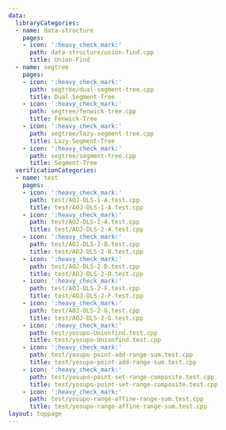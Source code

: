 ```yaml
---
data:
  libraryCategories:
  - name: data-structure
    pages:
    - icon: ':heavy_check_mark:'
      path: data-structure/union-find.cpp
      title: Union-Find
  - name: segtree
    pages:
    - icon: ':heavy_check_mark:'
      path: segtree/dual-segment-tree.cpp
      title: Dual-Segment-Tree
    - icon: ':heavy_check_mark:'
      path: segtree/fenwick-tree.cpp
      title: Fenwick-Tree
    - icon: ':heavy_check_mark:'
      path: segtree/lazy-segment-tree.cpp
      title: Lazy-Segment-Tree
    - icon: ':heavy_check_mark:'
      path: segtree/segment-tree.cpp
      title: Segment-Tree
  verificationCategories:
  - name: test
    pages:
    - icon: ':heavy_check_mark:'
      path: test/AOJ-DLS-1-A.test.cpp
      title: test/AOJ-DLS-1-A.test.cpp
    - icon: ':heavy_check_mark:'
      path: test/AOJ-DLS-2-A.test.cpp
      title: test/AOJ-DLS-2-A.test.cpp
    - icon: ':heavy_check_mark:'
      path: test/AOJ-DLS-2-B.test.cpp
      title: test/AOJ-DLS-2-B.test.cpp
    - icon: ':heavy_check_mark:'
      path: test/AOJ-DLS-2-D.test.cpp
      title: test/AOJ-DLS-2-D.test.cpp
    - icon: ':heavy_check_mark:'
      path: test/AOJ-DLS-2-F.test.cpp
      title: test/AOJ-DLS-2-F.test.cpp
    - icon: ':heavy_check_mark:'
      path: test/AOJ-DLS-2-G.test.cpp
      title: test/AOJ-DLS-2-G.test.cpp
    - icon: ':heavy_check_mark:'
      path: test/yosupo-Unionfind.test.cpp
      title: test/yosupo-Unionfind.test.cpp
    - icon: ':heavy_check_mark:'
      path: test/yosupo-point-add-range-sum.test.cpp
      title: test/yosupo-point-add-range-sum.test.cpp
    - icon: ':heavy_check_mark:'
      path: test/yosupo-point-set-range-composite.test.cpp
      title: test/yosupo-point-set-range-composite.test.cpp
    - icon: ':heavy_check_mark:'
      path: test/yosupo-range-affine-range-sum.test.cpp
      title: test/yosupo-range-affine-range-sum.test.cpp
layout: toppage
---
```

